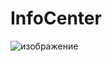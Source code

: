 # InfoCenter

![изображение](https://github.com/HamsteR674/InfoCenter/assets/13225077/1c22f0f6-3efe-4e2c-830b-08a486bb879f)
